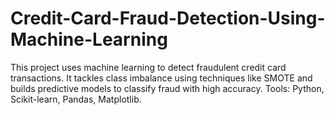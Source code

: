 # Credit-Card-Fraud-Detection-Using-Machine-Learning
This project uses machine learning to detect fraudulent credit card transactions. It tackles class imbalance using techniques like SMOTE and builds predictive models to classify fraud with high accuracy. Tools: Python, Scikit-learn, Pandas, Matplotlib.
